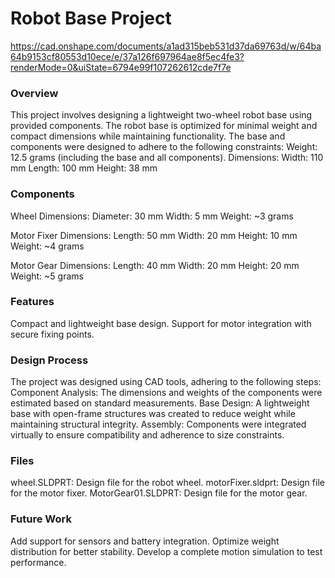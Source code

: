 # Robot Base Project
https://cad.onshape.com/documents/a1ad315beb531d37da69763d/w/64ba64b9153cf80553d10ece/e/37a126f697964ae8f5ec4fe3?renderMode=0&uiState=6794e99f107262612cde7f7e

### Overview
This project involves designing a lightweight two-wheel robot base using provided components. The robot base is optimized for minimal weight and compact dimensions while maintaining functionality. The base and components were designed to adhere to the following constraints:
Weight: 12.5 grams (including the base and all components).
Dimensions:
Width: 110 mm
Length: 100 mm
Height: 38 mm

### Components
Wheel
Dimensions:
Diameter: 30 mm
Width: 5 mm
Weight: ~3 grams

Motor Fixer
Dimensions:
Length: 50 mm
Width: 20 mm
Height: 10 mm
Weight: ~4 grams

Motor Gear
Dimensions:
Length: 40 mm
Width: 20 mm
Height: 20 mm
Weight: ~5 grams

### Features
Compact and lightweight base design.
Support for motor integration with secure fixing points.

### Design Process
The project was designed using CAD tools, adhering to the following steps:
Component Analysis: The dimensions and weights of the components were estimated based on standard measurements.
Base Design: A lightweight base with open-frame structures was created to reduce weight while maintaining structural integrity.
Assembly: Components were integrated virtually to ensure compatibility and adherence to size constraints.

### Files
wheel.SLDPRT: Design file for the robot wheel.
motorFixer.sldprt: Design file for the motor fixer.
MotorGear01.SLDPRT: Design file for the motor gear.

### Future Work
Add support for sensors and battery integration.
Optimize weight distribution for better stability.
Develop a complete motion simulation to test performance.
